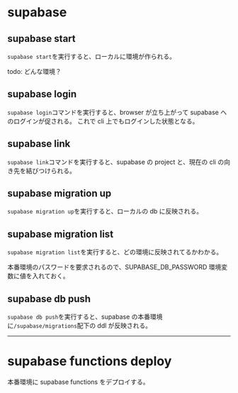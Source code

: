 # supabase

## supabase start

`supabase start`を実行すると、ローカルに環境が作られる。

todo: どんな環境？

## supabase login

`supabase login`コマンドを実行すると、browser が立ち上がって supabase へのログインが促される。
これで cli 上でもログインした状態となる。

## supabase link

`supabase link`コマンドを実行すると、supabase の project と、現在の cli の向き先を結びつけられる。

## supabase migration up

`supabase migration up`を実行すると、ローカルの db に反映される。

## supabase migration list

`supabase migration list`を実行すると、どの環境に反映されてるかわかる。

本番環境のパスワードを要求されるので、SUPABASE_DB_PASSWORD 環境変数に値を入れておく。

## supabase db push

`supabase db push`を実行すると、supabase の本番環境に`/supabase/migrations`配下の ddl が反映される。

---

# supabase functions deploy

本番環境に supabase functions をデプロイする。

